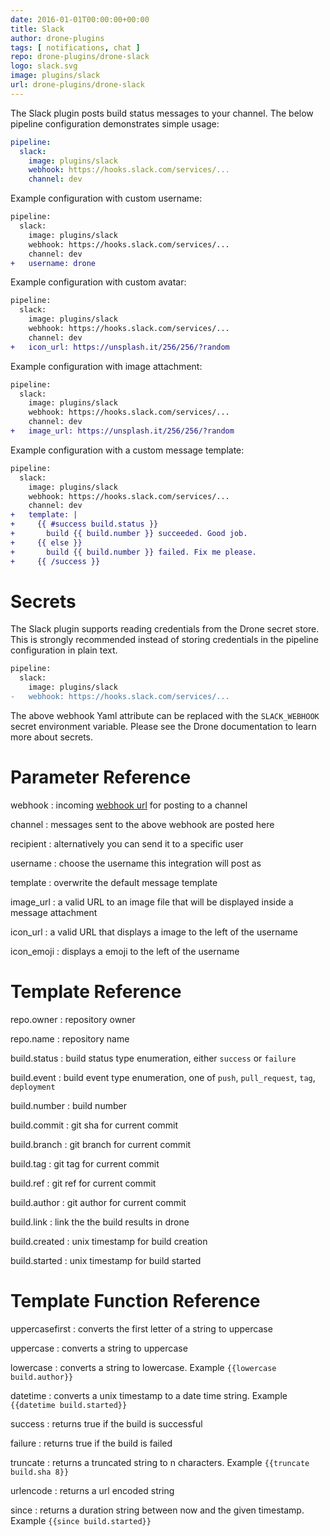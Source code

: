 ```yaml
---
date: 2016-01-01T00:00:00+00:00
title: Slack
author: drone-plugins
tags: [ notifications, chat ]
repo: drone-plugins/drone-slack
logo: slack.svg
image: plugins/slack
url: drone-plugins/drone-slack
---
```


The Slack plugin posts build status messages to your channel. The below pipeline configuration demonstrates simple usage:

```yaml
pipeline:
  slack:
    image: plugins/slack
    webhook: https://hooks.slack.com/services/...
    channel: dev
```

Example configuration with custom username:

```diff
pipeline:
  slack:
    image: plugins/slack
    webhook: https://hooks.slack.com/services/...
    channel: dev
+   username: drone
```

Example configuration with custom avatar:

```diff
pipeline:
  slack:
    image: plugins/slack
    webhook: https://hooks.slack.com/services/...
    channel: dev
+   icon_url: https://unsplash.it/256/256/?random
```

Example configuration with image attachment:

```diff
pipeline:
  slack:
    image: plugins/slack
    webhook: https://hooks.slack.com/services/...
    channel: dev
+   image_url: https://unsplash.it/256/256/?random
```

Example configuration with a custom message template:

```diff
pipeline:
  slack:
    image: plugins/slack
    webhook: https://hooks.slack.com/services/...
    channel: dev
+   template: |
+     {{ #success build.status }}
+       build {{ build.number }} succeeded. Good job.
+     {{ else }}
+       build {{ build.number }} failed. Fix me please.
+     {{ /success }}
```

# Secrets

The Slack plugin supports reading credentials from the Drone secret store. This is strongly recommended instead of storing credentials in the pipeline configuration in plain text.

```diff
pipeline:
  slack:
    image: plugins/slack
-   webhook: https://hooks.slack.com/services/...
```

The above webhook Yaml attribute can be replaced with the `SLACK_WEBHOOK` secret environment variable. Please see the Drone documentation to learn more about secrets.

# Parameter Reference

webhook
: incoming [webhook url](https://my.slack.com/services/new/incoming-webhook) for posting to a channel

channel
: messages sent to the above webhook are posted here

recipient
: alternatively you can send it to a specific user

username
: choose the username this integration will post as

template
: overwrite the default message template

image_url
: a valid URL to an image file that will be displayed inside a message attachment

icon_url
: a valid URL that displays a image to the left of the username

icon_emoji
: displays a emoji to the left of the username

# Template Reference

repo.owner
: repository owner

repo.name
: repository name

build.status
: build status type enumeration, either `success` or `failure`

build.event
: build event type enumeration, one of `push`, `pull_request`, `tag`, `deployment`

build.number
: build number

build.commit
: git sha for current commit

build.branch
: git branch for current commit

build.tag
: git tag for current commit

build.ref
: git ref for current commit

build.author
: git author for current commit

build.link
: link the the build results in drone

build.created
: unix timestamp for build creation

build.started
: unix timestamp for build started

# Template Function Reference

uppercasefirst
: converts the first letter of a string to uppercase

uppercase
: converts a string to uppercase

lowercase
: converts a string to lowercase. Example `{{lowercase build.author}}`

datetime
: converts a unix timestamp to a date time string. Example `{{datetime build.started}}`

success
: returns true if the build is successful

failure
: returns true if the build is failed

truncate
: returns a truncated string to n characters. Example `{{truncate build.sha 8}}`

urlencode
: returns a url encoded string

since
: returns a duration string between now and the given timestamp. Example `{{since build.started}}`

